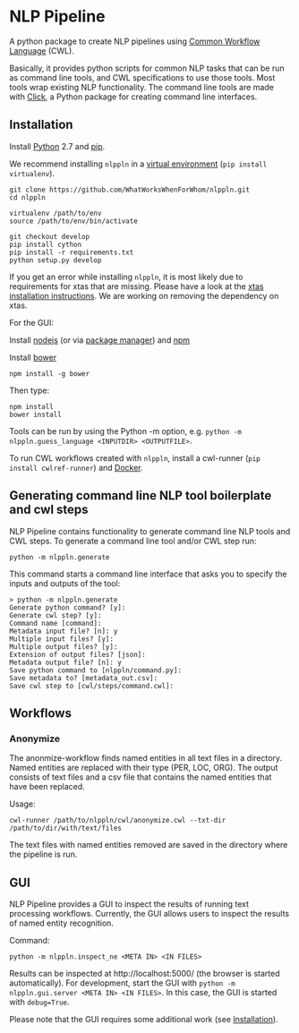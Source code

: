 # NLP Pipeline

A python package to create NLP pipelines using [Common Workflow Language](http://www.commonwl.org/) (CWL).

Basically, it provides python scripts for common NLP tasks that can be run as
command line tools, and CWL specifications to use those tools. Most tools
wrap existing NLP functionality.
The command line tools are made with [Click](http://click.pocoo.org), a Python
package for creating command line interfaces.

## Installation

Install [Python](https://www.python.org/downloads/) 2.7 and
[pip](https://pip.pypa.io/en/stable/installing/).

We recommend installing `nlppln` in a
[virtual environment](https://virtualenv.pypa.io/en/stable/) (`pip install virtualenv`).

```
git clone https://github.com/WhatWorksWhenForWhom/nlppln.git
cd nlppln

virtualenv /path/to/env
source /path/to/env/bin/activate

git checkout develop
pip install cython
pip install -r requirements.txt
python setup.py develop
```

If you get an error while installing `nlppln`, it is most likely due to requirements
for xtas that are missing. Please have a look at the
[xtas installation instructions](http://xtas.net/setup.html#installation). We
are working on removing the dependency on xtas.

For the GUI:

Install [nodejs](https://nodejs.org/en/download/) (or via
[package manager](https://nodejs.org/en/download/package-manager/)) and
[npm](https://docs.npmjs.com/getting-started/installing-node)

Install [bower](https://bower.io/)
```
npm install -g bower
```

Then type:
```
npm install
bower install
```

Tools can be run by using the Python -m option, e.g. `python -m nlppln.guess_language <INPUTDIR> <OUTPUTFILE>`.

To run CWL workflows created with `nlppln`, install a cwl-runner (`pip install
cwlref-runner`) and [Docker](https://docs.docker.com/engine/installation/).

## Generating command line NLP tool boilerplate and cwl steps

NLP Pipeline contains functionality to generate command line NLP tools and CWL
steps. To generate a command line tool and/or CWL step run:

    python -m nlppln.generate

This command starts a command line interface that asks you to specify the inputs and outputs of the tool:

```
> python -m nlppln.generate
Generate python command? [y]:
Generate cwl step? [y]:
Command name [command]:
Metadata input file? [n]: y
Multiple input files? [y]:
Multiple output files? [y]:
Extension of output files? [json]:
Metadata output file? [n]: y
Save python command to [nlppln/command.py]:
Save metadata to? [metadata_out.csv]:
Save cwl step to [cwl/steps/command.cwl]:
```

## Workflows

### Anonymize

The anonmize-workflow finds named entities in all text files in a directory. Named entities
are replaced with their type (PER, LOC, ORG). The output consists of text files and a csv file that contains the named entities that have been replaced.

Usage:
```
cwl-runner /path/to/nlppln/cwl/anonymize.cwl --txt-dir /path/to/dir/with/text/files
```
The text files with named entities removed are saved in the directory where the pipeline is run.

## GUI

NLP Pipeline provides a GUI to inspect the results of running text processing workflows.
Currently, the GUI allows users to inspect the results of named entity recognition.

Command:

    python -m nlppln.inspect_ne <META IN> <IN FILES>

Results can be inspected at http://localhost:5000/ (the browser is started automatically).
For development, start the GUI with `python -m nlppln.gui.server <META IN> <IN FILES>`.
In this case, the GUI is started with `debug=True`.

Please note that the GUI requires some additional work (see [Installation](#installation)).
